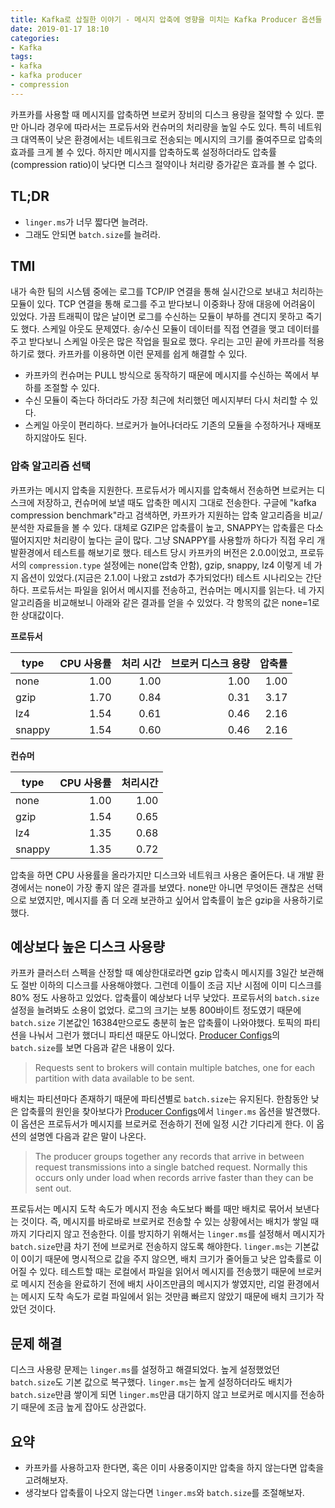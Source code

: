 ```yaml
---
title: Kafka로 삽질한 이야기 - 메시지 압축에 영향을 미치는 Kafka Producer 옵션들
date: 2019-01-17 18:10
categories:
- Kafka
tags:
- kafka
- kafka producer
- compression
---
```


카프카를 사용할 때 메시지를 압축하면 브로커 장비의 디스크 용량을 절약할 수 있다. 뿐만 아니라 경우에 따라서는 프로듀서와 컨슈머의 처리량을 높일 수도 있다. 특히 네트워크 대역폭이 낮은 환경에서는 네트워크로 전송되는 메시지의 크기를 줄여주므로 압축의 효과를 크게 볼 수 있다. 하지만 메시지를 압축하도록 설정하더라도 압축률(compression ratio)이 낮다면 디스크 절약이나 처리량 증가같은 효과를 볼 수 없다.<!-- more -->

## TL;DR
* `linger.ms`가 너무 짧다면 늘려라.
* 그래도 안되면 `batch.size`를 늘려라.

## TMI
내가 속한 팀의 시스템 중에는 로그를 TCP/IP 연결을 통해 실시간으로 보내고 처리하는 모듈이 있다. TCP 연결을 통해 로그를 주고 받다보니 이중화나 장애 대응에 어려움이 있었다. 가끔 트래픽이 많은 날이면 로그를 수신하는 모듈이 부하를 견디지 못하고 죽기도 했다. 스케일 아웃도 문제였다. 송/수신 모듈이 데이터를 직접 연결을 맺고 데이터를 주고 받다보니 스케일 아웃은 많은 작업을 필요로 했다. 
우리는 고민 끝에 카프라를 적용하기로 했다. 카프카를 이용하면 이런 문제를 쉽게 해결할 수 있다.
* 카프카의 컨슈머는 PULL 방식으로 동작하기 때문에 메시지를 수신하는 쪽에서 부하를 조절할 수 있다.
* 수신 모듈이 죽는다 하더라도 가장 최근에 처리했던 메시지부터 다시 처리할 수 있다.
* 스케일 아웃이 편리하다. 브로커가 늘어나더라도 기존의 모듈을 수정하거나 재배포하지않아도 된다.

### 압축 알고리즘 선택
카프카는 메시지 압축을 지원한다. 프로듀서가 메시지를 압축해서 전송하면 브로커는 디스크에 저장하고, 컨슈머에 보낼 때도 압축한 메시지 그대로 전송한다. 구글에 "kafka compression benchmark"라고 검색하면, 카프카가 지원하는 압축 알고리즘을 비교/분석한 자료들을 볼 수 있다. 대체로 GZIP은 압축률이 높고, SNAPPY는 압축률은 다소 떨어지지만 처리량이 높다는 글이 많다. 그냥 SNAPPY를 사용할까 하다가 직접 우리 개발환경에서 테스트를 해보기로 했다. 테스트 당시 카프카의 버전은 2.0.0이었고, 프로듀서의 `compression.type` 설정에는 none(압축 안함), gzip, snappy, lz4 이렇게 네 가지 옵션이 있었다.(지금은 2.1.0이 나왔고 zstd가 추가되었다!)
테스트 시나리오는 간단하다. 프로듀서는 파일을 읽어서 메시지를 전송하고, 컨슈머는 메시지를 읽는다. 네 가지 알고리즘을 비교해보니 아래와 같은 결과를 얻을 수 있었다. 각 항목의 값은 none=1로 한 상대값이다.

**프로듀서**

| type | CPU 사용률 | 처리 시간 | 브로커 디스크 용량 | 압축률 |
| --- | ---:| ---:| ---:| ---:|
| none | 1.00 | 1.00 | 1.00 | 1.00 |
| gzip | 1.70 | 0.84 | 0.31 | 3.17 |
| lz4 | 1.54 | 0.61 | 0.46 | 2.16 |
| snappy | 1.54 | 0.60 | 0.46 | 2.16 |

**컨슈머**

| type | CPU 사용률 | 처리시간 |
| --- | ---:| ---:|
| none | 1.00 | 1.00 |
| gzip | 1.54 | 0.65 |
| lz4 | 1.35 | 0.68 |
| snappy | 1.35 | 0.72 |

압축을 하면 CPU 사용률을 올라가지만 디스크와 네트워크 사용은 줄어든다. 내 개발 환경에서는 none이 가장 좋지 않은 결과를 보였다. none만 아니면 무엇이든 괜찮은 선택으로 보였지만, 메시지를 좀 더 오래 보관하고 싶어서 압축률이 높은 gzip을 사용하기로 했다.

## 예상보다 높은 디스크 사용량
카프카 클러스터 스펙을 산정할 때 예상한대로라면 gzip 압축시 메시지를 3일간 보관해도 절반 이하의 디스크를 사용해야했다. 그런데 이틀이 조금 지난 시점에 이미 디스크를 80% 정도 사용하고 있었다. 압축률이 예상보다 너무 낮았다. 프로듀서의 `batch.size` 설정을 늘려봐도 소용이 없었다. 로그의 크기는 보통 800바이트 정도였기 때문에 `batch.size` 기본값인 16384만으로도 충분히 높은 압축률이 나와야했다. 토픽의 파티션을 나눠서 그런가 했더니 파티션 때문도 아니었다. [Producer Configs][1]의 `batch.size`를 보면 다음과 같은 내용이 있다.

> Requests sent to brokers will contain multiple batches, one for each partition with data available to be sent.

배치는 파티션마다 존재하기 때문에 파티션별로 `batch.size`는 유지된다. 한참동안 낮은 압축률의 원인을 찾아보다가 [Producer Configs][1]에서 `linger.ms` 옵션을 발견했다. 이 옵션은 프로듀서가 메시지를 브로커로 전송하기 전에 일정 시간 기다리게 한다. 이 옵션의 설명엔 다음과 같은 말이 나온다.

> The producer groups together any records that arrive in between request transmissions into a single batched request. Normally this occurs only under load when records arrive faster than they can be sent out.

프로듀서는 메시지 도착 속도가 메시지 전송 속도보다 빠를 때만 배치로 묶어서 보낸다는 것이다. 즉, 메시지를 바로바로 브로커로 전송할 수 있는 상황에서는 배치가 쌓일 때까지 기다리지 않고 전송한다. 이를 방지하기 위해서는 `linger.ms`를 설정해서 메시지가 `batch.size`만큼 차기 전에 브로커로 전송하지 않도록 해야한다. `linger.ms`는 기본값이 0이기 때문에 명시적으로 값을 주지 않으면, 배치 크기가 줄어들고 낮은 압축률로 이어질 수 있다. 테스트할 때는 로컬에서 파일을 읽어서 메시지를 전송했기 때문에 브로커로 메시지 전송을 완료하기 전에 배치 사이즈만큼의 메시지가 쌓였지만, 리얼 환경에서는 메시지 도착 속도가 로컬 파일에서 읽는 것만큼 빠르지 않았기 때문에 배치 크기가 작았던 것이다.

## 문제 해결
디스크 사용량 문제는 `linger.ms`를 설정하고 해결되었다. 높게 설정했었던 `batch.size`도 기본 값으로 복구했다. `linger.ms`는 높게 설정하더라도 배치가 `batch.size`만큼 쌓이게 되면 `linger.ms`만큼 대기하지 않고 브로커로 메시지를 전송하기 때문에 조금 높게 잡아도 상관없다.

## 요약
* 카프카를 사용하고자 한다면, 혹은 이미 사용중이지만 압축을 하지 않는다면 압축을 고려해보자.
* 생각보다 압축률이 나오지 않는다면 `linger.ms`와 `batch.size`를 조절해보자.

[1]: http://kafka.apache.org/documentation.html#producerconfigs
[2]: http://kafka.apache.org/documentation.html
